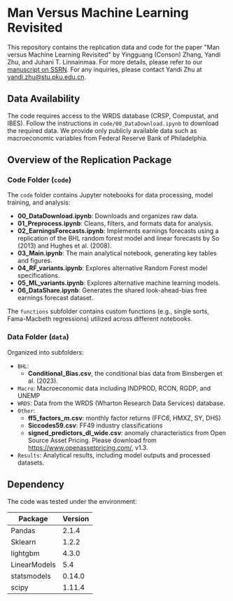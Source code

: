 # Man Versus Machine Learning Revisited

This repository contains the replication data and code for the paper "Man versus Machine Learning Revisited" by Yingguang (Conson) Zhang, Yandi Zhu, and Juhani T. Linnainmaa. For more details, please refer to our [manuscript on SSRN](https://papers.ssrn.com/sol3/papers.cfm?abstract_id=4899584). For any inquiries, please contact Yandi Zhu at [yandi.zhu@stu.pku.edu.cn](mailto:yandi.zhu@stu.pku.edu.cn).

<!-- You can download our look-ahead-bias free earnings forecast from [this link](). -->

## Data Availability
The code requires access to the WRDS database (CRSP, Compustat, and IBES). Follow the instructions in `code/00_DataDownload.ipynb` to download the required data. We provide only publicly available data such as macroeconomic variables from Federal Reserve Bank of Philadelphia. 

## Overview of the Replication Package

### Code Folder (`code`)

The `code` folder contains Jupyter notebooks for data processing, model training, and analysis:

- **00_DataDownload.ipynb**: Downloads and organizes raw data.
- **01_Preprocess.ipynb**: Cleans, filters, and formats data for analysis.
- **02_EarningsForecasts.ipynb**: Implements earnings forecasts using a replication of the BHL random forest model and linear forecasts by So (2013) and Hughes et al. (2008).
- **03_Main.ipynb**:  The main analytical notebook, generating key tables and figures.
- **04_RF_variants.ipynb**: Explores alternative Random Forest model specifications.
- **05_ML_variants.ipynb**: Explores alternative machine learning models.
- **06_DataShare.ipynb**: Generates the shared look-ahead-bias free earnings forecast dataset.

The `functions` subfolder contains custom functions (e.g., single sorts, Fama-Macbeth regressions) utilized across different notebooks.

### Data Folder (`data`)

Organized into subfolders:

- `BHL`: 
  - **Conditional_Bias.csv**, the conditional bias data from Binsbergen et al. (2023).
- `Macro`: Macroeconomic data including INDPROD, RCON, RGDP, and UNEMP
- `WRDS`: Data from the WRDS (Wharton Research Data Services) database.
- `Other`: 
  - **ff5_factors_m.csv**: monthly factor returns (FFC6, HMXZ, SY, DHS) 
  - **Siccodes59.csv**: FF49 industry classifications
  - **signed_predictors_dl_wide.csv**: anomaly characteristics from Open Source Asset Pricing. Please download from https://www.openassetpricing.com/, v1.3.
- `Results`: Analytical results, including model outputs and processed datasets.

## Dependency
The code was tested under the environment:

Package|Version
---|---
Pandas|2.1.4
Sklearn|1.2.2
lightgbm|4.3.0
LinearModels|5.4
statsmodels|0.14.0
scipy|1.11.4